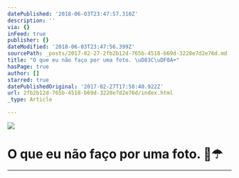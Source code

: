 ```yaml
---
datePublished: '2018-06-03T23:47:57.310Z'
description: ''
via: {}
inFeed: true
publisher: {}
dateModified: '2018-06-03T23:47:56.399Z'
sourcePath: _posts/2017-02-27-2fb2b12d-765b-4518-b69d-3228e7d2e76d.md
title: "O que eu não faço por uma foto. \uD83C\uDF0A☂"
hasPage: true
author: []
starred: true
datePublishedOriginal: '2017-02-27T17:58:40.922Z'
url: 2fb2b12d-765b-4518-b69d-3228e7d2e76d/index.html
_type: Article

---
```

![](https://s3-us-west-2.amazonaws.com/the-grid-img/p/3112a44f38a3eef1a21d2739172157dc30d0c4d9.jpg)

# O que eu não faço por uma foto. 🌊☂

---
